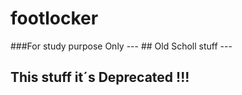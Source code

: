 # footlocker

###For study purpose Only
--- ## Old Scholl stuff ---
## This stuff it´s Deprecated !!! 
